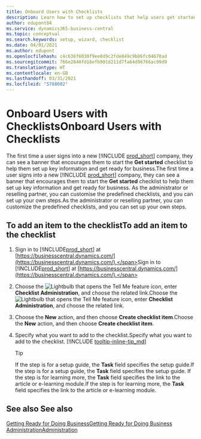 ```yaml
---
title: Onboard Users with Checklists
description: Learn how to set up checklists that help users get started in Business Central.
author: edupont04
ms.service: dynamics365-business-central
ms.topic: conceptual
ms.search.keywords: setup, wizard, checklist
ms.date: 04/01/2021
ms.author: edupont
ms.openlocfilehash: c4c636f6030f9ee8d9c2fde849c9b86fc04670ad
ms.sourcegitcommit: 766e2840fd16efb901d211d7fa64d96766ac99d9
ms.translationtype: HT
ms.contentlocale: en-GB
ms.lasthandoff: 03/31/2021
ms.locfileid: "5788602"
---
```

# <a name="onboard-users-with-checklists"></a><span data-ttu-id="66194-103">Onboard Users with Checklists</span><span class="sxs-lookup"><span data-stu-id="66194-103">Onboard Users with Checklists</span></span>

<span data-ttu-id="66194-104">The first time a user signs into a new [!INCLUDE [prod_short](includes/prod_short.md)] company, they can see a banner that encourages them to start the **Get started** checklist to help them set up key information and get ready for business.</span><span class="sxs-lookup"><span data-stu-id="66194-104">The first time a user signs into a new [!INCLUDE [prod_short](includes/prod_short.md)] company, they can see a banner that encourages them to start the **Get started** checklist to help them set up key information and get ready for business.</span></span> <span data-ttu-id="66194-105">As the administrator or reselling partner, you can customise the predefined checklists, and you can set up your own steps.</span><span class="sxs-lookup"><span data-stu-id="66194-105">As the administrator or reselling partner, you can customize the predefined checklists, and you can set up your own steps.</span></span>

## <a name="to-add-an-item-to-the-checklist"></a><span data-ttu-id="66194-106">To add an item to the checklist</span><span class="sxs-lookup"><span data-stu-id="66194-106">To add an item to the checklist</span></span>

1. <span data-ttu-id="66194-107">Sign in to [!INCLUDE[prod_short](includes/prod_short.md)] at [https://businesscentral.dynamics.com/](https://businesscentral.dynamics.com/).</span><span class="sxs-lookup"><span data-stu-id="66194-107">Sign in to [!INCLUDE[prod_short](includes/prod_short.md)] at [https://businesscentral.dynamics.com/](https://businesscentral.dynamics.com/).</span></span>

2. <span data-ttu-id="66194-108">Choose the ![Lightbulb that opens the Tell Me feature](media/ui-search/search_small.png "Tell me what you want to do") icon, enter **Checklist Administration**, and choose the related link.</span><span class="sxs-lookup"><span data-stu-id="66194-108">Choose the ![Lightbulb that opens the Tell Me feature](media/ui-search/search_small.png "Tell me what you want to do") icon, enter **Checklist Administration**, and choose the related link.</span></span>  

3. <span data-ttu-id="66194-109">Choose the **New** action, and then choose **Create checklist item**.</span><span class="sxs-lookup"><span data-stu-id="66194-109">Choose the **New** action, and then choose **Create checklist item**.</span></span>  

4. <span data-ttu-id="66194-110">Specify what you want to add to the checklist.</span><span class="sxs-lookup"><span data-stu-id="66194-110">Specify what you want to add to the checklist.</span></span> [!INCLUDE [tooltip-inline-tip_md](includes/tooltip-inline-tip_md.md)]

    > [!TIP]
    > <span data-ttu-id="66194-111">If the step is for a setup guide, the **Task** field specifies the setup guide.</span><span class="sxs-lookup"><span data-stu-id="66194-111">If the step is for a setup guide, the **Task** field specifies the setup guide.</span></span> <span data-ttu-id="66194-112">If the step is for learning more, the **Task** field specifies the link to the article or e-learning module.</span><span class="sxs-lookup"><span data-stu-id="66194-112">If the step is for learning more, the **Task** field specifies the link to the article or e-learning module.</span></span>

## <a name="see-also"></a><span data-ttu-id="66194-113">See also </span><span class="sxs-lookup"><span data-stu-id="66194-113">See also</span></span>

[<span data-ttu-id="66194-114">Getting Ready for Doing Business</span><span class="sxs-lookup"><span data-stu-id="66194-114">Getting Ready for Doing Business</span></span>](ui-get-ready-business.md)  
[<span data-ttu-id="66194-115">Administration</span><span class="sxs-lookup"><span data-stu-id="66194-115">Administration</span></span>](admin-setup-and-administration.md)  
